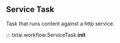 ## Service Task

Task that runs content against a http service.

::: txtai.workflow.ServiceTask.__init__

